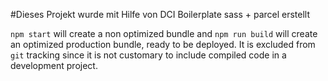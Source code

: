 #Dieses Projekt wurde mit Hilfe von DCI Boilerplate sass + parcel erstellt


`npm start` will create a non optimized bundle and `npm run build` will create an optimized production bundle, ready to be deployed. It is excluded from `git` tracking since it is not customary to include compiled code in a development project.
